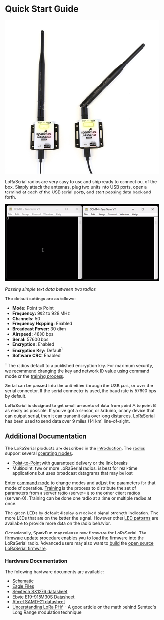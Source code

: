 # Quick Start Guide

![Two Linked LoRaSerials](img/SparkFun%20LoRaSerial%20Enclosed%20-%2020029-4.jpg)

LoRaSerial radios are very easy to use and ship ready to connect out of the box. Simply attach the antennas, plug two units into USB ports, open a terminal at each of the USB serial ports, and start passing data back and forth.

![Passing text between two terminals](Original/SparkFun%20LoRaSerial%20-%20P2P%20Serial%20Terminals.gif)

*Passing simple text data between two radios*

The default settings are as follows:

* **Mode:** Point to Point
* **Frequency:** 902 to 928 MHz
* **Channels:** 50
* **Frequency Hopping:** Enabled
* **Broadcast Power:** 30 dbm
* **Airspeed:** 4800 bps
* **Serial:** 57600 bps
* **Encryption:** Enabled
* **Encryption Key:** Default<sup>1</sup>
* **Software CRC:** Enabled

<sup>1</sup> The radios default to a published encryption key. For maximum security, we recommend changing the key and network ID value using command mode or the [training process](http://docs.sparkfun.com/SparkFun_LoRaSerial/training/).

Serial can be passed into the unit either through the USB port, or over the serial connector. If the serial connector is used, the baud rate is 57600 bps by default.

LoRaSerial is designed to get small amounts of data from point A to point B as easily as possible. If you've got a sensor, or Arduino, or any device that can output serial, then it can transmit data over long distances. LoRaSerial has been used to send data over 9 miles (14 km) line-of-sight.

## Additional Documentation

The LoRaSerial products are described in the [introduction](http://docs.sparkfun.com/SparkFun_LoRaSerial/intro/). The [radios](http://docs.sparkfun.com/SparkFun_LoRaSerial/hardware_overview/) support several [operating modes](http://docs.sparkfun.com/SparkFun_LoRaSerial/operating_modes/).

* [Point-to-Point](https://docs.sparkfun.com/SparkFun_LoRaSerial/operating_modes/#point-to-point) with guaranteed delivery or the link breaks
* [Multipoint](https://docs.sparkfun.com/SparkFun_LoRaSerial/operating_modes/#multipoint), two or more LoRaSerial radios, is best for real-time applications but uses broadcast datagrams that may be lost

Enter [command mode](http://docs.sparkfun.com/SparkFun_LoRaSerial/at_commands/) to change modes and adjust the parameters for that mode of operation. [Training](http://docs.sparkfun.com/SparkFun_LoRaSerial/training/) is the process to distribute the set of parameters from a server radio (server=1) to the other client radios (server=0). Training can be done one radio at a time or multiple radios at once.

The green LEDs by default display a received signal strength indication. The more LEDs that are on the better the signal. However other [LED patterns](http://docs.sparkfun.com/SparkFun_LoRaSerial/led_states/) are available to provide more data on the radio behavior.

Occasionally, SparkFun may release new firmware for LoRaSerial. The
[firmware update](http://docs.sparkfun.com/SparkFun_LoRaSerial/firmware_update/) procedure enables you to load the firmware into the LoRaSerial radio. Advanced users may also want to [build](http://docs.sparkfun.com/SparkFun_LoRaSerial/firmware_build/) the [open source LoRaSerial firmware](https://github.com/sparkfun/SparkFun_LoRaSerial).

### Hardware Documentation

The following hardware documents are available:

* [Schematic](https://cdn.sparkfun.com/assets/9/3/0/6/e/SparkFun_LoRaSerial_915MHz_-_1W.pdf)
* [Eagle Files](https://cdn.sparkfun.com/assets/d/e/c/e/5/SparkFun_LoRaSerial_915MHz_-_1W.zip)
* [Semtech SX1276 datasheet](https://cdn.sparkfun.com/assets/7/7/3/2/2/SX1276_Datasheet.pdf)
* [Ebyte E19-915M30S Datasheet](https://cdn.sparkfun.com/assets/6/3/e/e/3/E19-915M30S_Usermanual_EN_v1.20.pdf)
* [Atmel SAMD-21 datasheet](https://cdn.sparkfun.com/datasheets/Dev/Arduino/Boards/Atmel-42181-SAM-D21_Datasheet.pdf)
* [Understanding LoRa PHY](https://wirelesspi.com/understanding-lora-phy-long-range-physical-layer/) - A good article on the math behind Semtec's Long Range modulation technique
